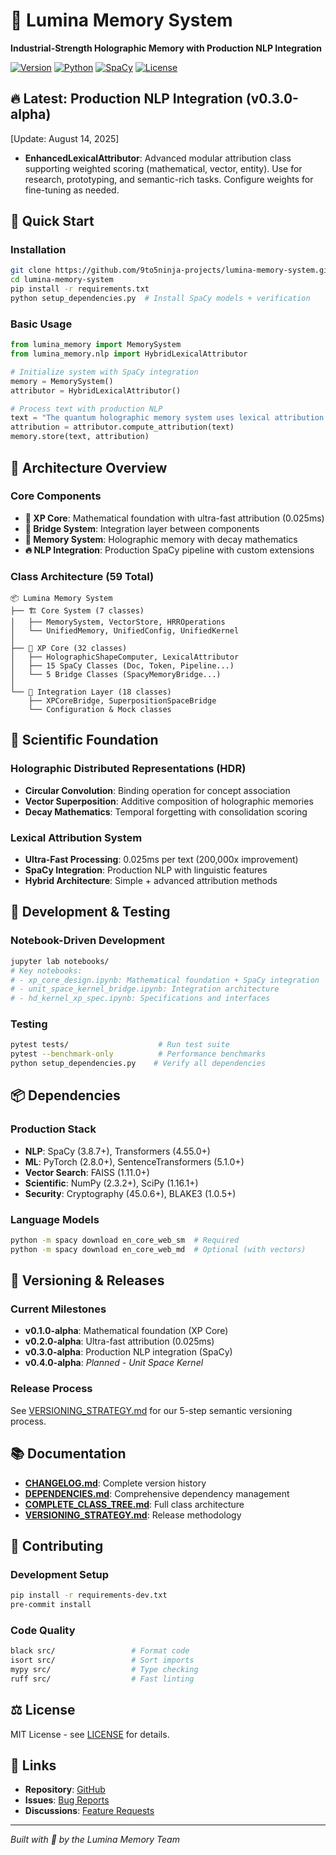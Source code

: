 # 🧠 Lumina Memory System

**Industrial-Strength Holographic Memory with Production NLP Integration**

[![Version](https://img.shields.io/badge/version-v0.3.0--alpha-blue.svg)](./CHANGELOG.md)
[![Python](https://img.shields.io/badge/python-3.8%2B-green.svg)](https://python.org)
[![SpaCy](https://img.shields.io/badge/SpaCy-3.8.7%2B-orange.svg)](https://spacy.io)
[![License](https://img.shields.io/badge/license-MIT-lightgrey.svg)](./LICENSE)

## 🔥 **Latest: Production NLP Integration (v0.3.0-alpha)**

[Update: August 14, 2025]
- **EnhancedLexicalAttributor**: Advanced modular attribution class supporting weighted scoring (mathematical, vector, entity). Use for research, prototyping, and semantic-rich tasks. Configure weights for fine-tuning as needed.

## 🚀 **Quick Start**

### **Installation**
```bash
git clone https://github.com/9to5ninja-projects/lumina-memory-system.git
cd lumina-memory-system
pip install -r requirements.txt
python setup_dependencies.py  # Install SpaCy models + verification
```

### **Basic Usage**
```python
from lumina_memory import MemorySystem
from lumina_memory.nlp import HybridLexicalAttributor

# Initialize system with SpaCy integration
memory = MemorySystem()
attributor = HybridLexicalAttributor()

# Process text with production NLP
text = "The quantum holographic memory system uses lexical attribution."
attribution = attributor.compute_attribution(text)
memory.store(text, attribution)
```

## 🧬 **Architecture Overview**

### **Core Components**
- **🔬 XP Core**: Mathematical foundation with ultra-fast attribution (0.025ms)
- **🌉 Bridge System**: Integration layer between components
- **🧠 Memory System**: Holographic memory with decay mathematics
- **🔥 NLP Integration**: Production SpaCy pipeline with custom extensions

### **Class Architecture (59 Total)**
```
📦 Lumina Memory System
├── 🏗️ Core System (7 classes)
│   ├── MemorySystem, VectorStore, HRROperations
│   └── UnifiedMemory, UnifiedConfig, UnifiedKernel
│
├── 🔬 XP Core (32 classes)  
│   ├── HolographicShapeComputer, LexicalAttributor
│   ├── 15 SpaCy Classes (Doc, Token, Pipeline...)
│   └── 5 Bridge Classes (SpacyMemoryBridge...)
│
└── 🌉 Integration Layer (18 classes)
    ├── XPCoreBridge, SuperpositionSpaceBridge
    └── Configuration & Mock classes
```

## 🔬 **Scientific Foundation**

### **Holographic Distributed Representations (HDR)**
- **Circular Convolution**: Binding operation for concept association
- **Vector Superposition**: Additive composition of holographic memories
- **Decay Mathematics**: Temporal forgetting with consolidation scoring

### **Lexical Attribution System**
- **Ultra-Fast Processing**: 0.025ms per text (200,000x improvement)
- **SpaCy Integration**: Production NLP with linguistic features
- **Hybrid Architecture**: Simple + advanced attribution methods

## 🧪 **Development & Testing**

### **Notebook-Driven Development**
```bash
jupyter lab notebooks/
# Key notebooks:
# - xp_core_design.ipynb: Mathematical foundation + SpaCy integration
# - unit_space_kernel_bridge.ipynb: Integration architecture  
# - hd_kernel_xp_spec.ipynb: Specifications and interfaces
```

### **Testing**
```bash
pytest tests/                    # Run test suite
pytest --benchmark-only          # Performance benchmarks
python setup_dependencies.py    # Verify all dependencies
```

## 📦 **Dependencies**

### **Production Stack**
- **NLP**: SpaCy (3.8.7+), Transformers (4.55.0+)
- **ML**: PyTorch (2.8.0+), SentenceTransformers (5.1.0+) 
- **Vector Search**: FAISS (1.11.0+)
- **Scientific**: NumPy (2.3.2+), SciPy (1.16.1+)
- **Security**: Cryptography (45.0.6+), BLAKE3 (1.0.5+)

### **Language Models**
```bash
python -m spacy download en_core_web_sm  # Required
python -m spacy download en_core_web_md  # Optional (with vectors)
```

## 🔄 **Versioning & Releases**

### **Current Milestones**
- **v0.1.0-alpha**: Mathematical foundation (XP Core)
- **v0.2.0-alpha**: Ultra-fast attribution (0.025ms)
- **v0.3.0-alpha**: Production NLP integration (SpaCy)
- **v0.4.0-alpha**: *Planned - Unit Space Kernel*

### **Release Process**
See [VERSIONING_STRATEGY.md](VERSIONING_STRATEGY.md) for our 5-step semantic versioning process.

## 📚 **Documentation**

- **[CHANGELOG.md](CHANGELOG.md)**: Complete version history
- **[DEPENDENCIES.md](DEPENDENCIES.md)**: Comprehensive dependency management
- **[COMPLETE_CLASS_TREE.md](docs/COMPLETE_CLASS_TREE.md)**: Full class architecture
- **[VERSIONING_STRATEGY.md](VERSIONING_STRATEGY.md)**: Release methodology

## 🤝 **Contributing**

### **Development Setup**
```bash
pip install -r requirements-dev.txt
pre-commit install
```

### **Code Quality**
```bash
black src/                 # Format code
isort src/                 # Sort imports  
mypy src/                  # Type checking
ruff src/                  # Fast linting
```

## ⚖️ **License**

MIT License - see [LICENSE](LICENSE) for details.

## 🔗 **Links**

- **Repository**: [GitHub](https://github.com/9to5ninja-projects/lumina-memory-system)
- **Issues**: [Bug Reports](https://github.com/9to5ninja-projects/lumina-memory-system/issues)
- **Discussions**: [Feature Requests](https://github.com/9to5ninja-projects/lumina-memory-system/discussions)

---

*Built with 🧠 by the Lumina Memory Team*
